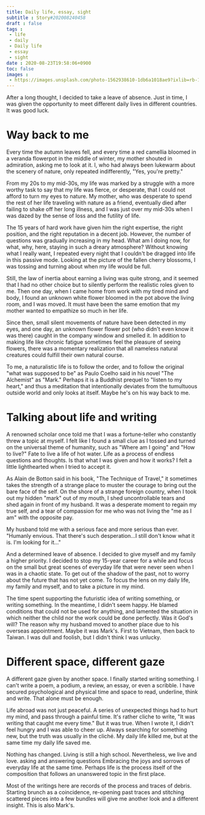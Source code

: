 ```yaml
---
title: Daily life, essay, sight
subtitle : Story#202008240458
draft : false
tags :
 - life
 - daily
 - Daily life
 - essay
 - sight
date : 2020-08-23T19:58:06+0900
toc: false
images : 
 - https://images.unsplash.com/photo-1562938610-1db6a1018ae9?ixlib=rb-1.2.1&q=80&fm=jpg&crop=entropy&cs=tinysrgb&w=1080&fit=max&ixid=eyJhcHBfaWQiOjE1NTU0OX0
---
```


After a long thought, I decided to take a leave of absence. Just in time, I was given the opportunity to meet different daily lives in different countries. It was good luck.  

# Way back to me  

Every time the autumn leaves fell, and every time a red camellia bloomed in a veranda flowerpot in the middle of winter, my mother shouted in admiration, asking me to look at it. I, who had always been lukewarm about the scenery of nature, only repeated indifferently, "Yes, you're pretty."  

From my 20s to my mid-30s, my life was marked by a struggle with a more worthy task to say that my life was fierce, or desperate, that I could not afford to turn my eyes to nature. My mother, who was desperate to spend the rest of her life traveling with nature as a friend, eventually died after failing to shake off her long illness, and I was just over my mid-30s when I was dazed by the sense of loss and the futility of life.  

The 15 years of hard work have given him the right expertise, the right position, and the right reputation in a decent job. However, the number of questions was gradually increasing in my head. What am I doing now, for what, why, here, staying in such a dreary atmosphere? Without knowing what I really want, I repeated every night that I couldn't be dragged into life in this passive mode. Looking at the picture of the fallen cherry blossoms, I was tossing and turning about when my life would be full.  

Still, the law of inertia about earning a living was quite strong, and it seemed that I had no other choice but to silently perform the realistic roles given to me. Then one day, when I came home from work with my tired mind and body, I found an unknown white flower bloomed in the pot above the living room, and I was moved. It must have been the same emotion that my mother wanted to empathize so much in her life.  

Since then, small silent movements of nature have been detected in my eyes, and one day, an unknown flower flower pot (who didn't even know it was there) caught in the company window and smelled it. In addition to making life like chronic fatigue sometimes feel the pleasure of seeing flowers, there was a momentary realization that all nameless natural creatures could fulfill their own natural course.  

To me, a naturalistic life is to follow the order, and to follow the original "what was supposed to be" as Paulo Coelho said in his novel "The Alchemist" as "Mark." Perhaps it is a Buddhist prequel to "listen to my heart," and thus a meditation that intentionally deviates from the tumultuous outside world and only looks at itself. Maybe he's on his way back to me.  

# Talking about life and writing  

A renowned scholar once told me that I was a fortune-teller who constantly threw a topic at myself. I felt like I found a small clue as I tossed and turned on the universal theme of humanity, such as "Where am I going" and "How to live?" Fate to live a life of hot water. Life as a process of endless questions and thoughts. Is that what I was given and how it works? I felt a little lighthearted when I tried to accept it.  

As Alain de Botton said in his book, "The Technique of Travel," it sometimes takes the strength of a strange place to muster the courage to bring out the bare face of the self. On the shore of a strange foreign country, when I took out my hidden "mark" out of my mouth, I shed uncontrollable tears and shed again in front of my husband. It was a desperate moment to regain my true self, and a tear of compassion for me who was not living the "me as I am" with the opposite pay.  

My husband told me with a serious face and more serious than ever. "Humanly envious. That there's such desperation...I still don't know what it is. I'm looking for it..."  

And a determined leave of absence. I decided to give myself and my family a higher priority. I decided to stop my 15-year career for a while and focus on the small but great scenes of everyday life that were never seen when I was in a chaotic state. To get out of the shadow of the past, not to worry about the future that has not yet come. To focus the lens on my daily life, my family and myself, and to take a picture in my mind.  

The time spent supporting the futuristic idea of writing something, or writing something. In the meantime, I didn't seem happy. He blamed conditions that could not be used for anything, and lamented the situation in which neither the child nor the work could be done perfectly. Was it God's will? The reason why my husband moved to another place due to his overseas appointment. Maybe it was Mark's. First to Vietnam, then back to Taiwan. I was dull and foolish, but I didn't think I was unlucky.  

# Different space, different gaze  

A different gaze given by another space. I finally started writing something. I can't write a poem, a podium, a review, an essay, or even a scribble. I have secured psychological and physical time and space to read, underline, think and write. That alone must be enough.  

Life abroad was not just peaceful. A series of unexpected things had to hurt my mind, and pass through a painful time. It's rather cliche to write, "It was writing that caught me every time." But it was true. When I wrote it, I didn't feel hungry and I was able to cheer up. Always searching for something new, but the truth was usually in the cliché. My daily life killed me, but at the same time my daily life saved me.  

Nothing has changed. Living is still a high school. Nevertheless, we live and love. asking and answering questions Embracing the joys and sorrows of everyday life at the same time. Perhaps life is the process itself of the composition that follows an unanswered topic in the first place.  

Most of the writings here are records of the process and traces of debris. Starting brunch as a coincidence, re-opening past traces and stitching scattered pieces into a few bundles will give me another look and a different insight. This is also Mark's.  

